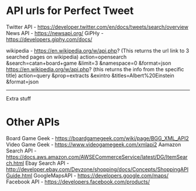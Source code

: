 # API urls for Perfect Tweet

Twitter API -   https://developer.twitter.com/en/docs/tweets/search/overview
News API - https://newsapi.org/
GiPHy - https://developers.giphy.com/docs/

wikipedia - 
    https://en.wikipedia.org/w/api.php? (This returns the url link to 3 searched pages on wikipedia)
        action=opensearch
        &search=catan+board+game
        &limit=3
        &namespace=0
        &format=json
    https://en.wikipedia.org/w/api.php? (this returns the info from the specific title)
        action=query
        &prop=extracts
        &exintro
        &titles=Albert%20Einstein
        &format=json        

---
Extra stuff

# Other APIs
Board Game Geek - https://boardgamegeek.com/wiki/page/BGG_XML_API2
Video Game Geek - https://www.videogamegeek.com/xmlapi2
Aamazon Search API - https://docs.aws.amazon.com/AWSECommerceService/latest/DG/ItemSearch.html
Ebay Search API - http://developer.ebay.com/Devzone/shopping/docs/Concepts/ShoppingAPIGuide.html
GoogleMapsAPI - https://developers.google.com/maps/
Facebook API - https://developers.facebook.com/products/


        